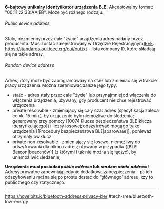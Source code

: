 **6-bajtowy unikalny identyfikator urządzenia BLE.** Akceptowalny format: "00:11:22:33:AA:BB".
Może być różnego rodzaju.

###### Public device address
Stały, niezmienny przez całe "życie" urządzenia adres nadany przez producenta. Musi zostać zarejestrowany w Urzędzie Rejestracyjnym [IEEE](https://en.wikipedia.org/wiki/Institute_of_Electrical_and_Electronics_Engineers). 
https://standards-oui.ieee.org/oui/oui.txt - lista company ID, które składają się na takie adresy.

###### Random device address
Adres, który może być zaprogramowany na stałe lub zmieniać się w trakcie pracy urządzenia.
Można zdefiniować dalsze jego typy.

- static - adres stały przez całe "życie" lub przynajmniej od włączenia do włączenia urządzenia; używany, gdy producent nie chce rejestrować urządzenia
- private resolvable - zmieniający się cały czas adres (specyfikacja zaleca co ok. 15 min.), by urządzenie było niemożliwe do śledzenia; generowany przy pomocy [[0074 Klucze bezpieczeństwa BLE|klucza identyfikującego]] i liczby losowej; odszyfrować mogą go tylko urządzenia [[Procedury bezpieczeństwa BLE|sparowane]], ponieważ otrzymały ów klucz
- private non-resolvable - zmieniający się losowo, niemożliwy do odszyfrowania dla nikogo adres; używany w przypadku [[BLE Beacon|beaconów]] (z którymi i tak nie można się łączyć), by uniemożliwić śledzenie, 

**Urządzenie musi posiadać _public address_ lub _random static address_!**
Adresy prywatne zapewniają jedynie dodatkowe zabezpieczenia - po ich odszyfrowaniu można się po prostu dostać do "głównego" adresu, czy to publicznego czy statycznego.

---
https://novelbits.io/bluetooth-address-privacy-ble/
#tech-area/bluetooth-low-energy 